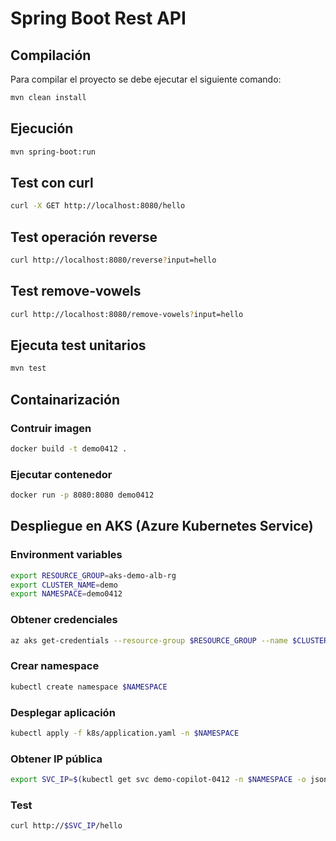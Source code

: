 # Spring Boot Rest API

## Compilación

Para compilar el proyecto se debe ejecutar el siguiente comando:

```bash
mvn clean install
```

## Ejecución

```bash	
mvn spring-boot:run
```

## Test con curl

```bash
curl -X GET http://localhost:8080/hello
```

## Test operación reverse

```bash
curl http://localhost:8080/reverse?input=hello
```

## Test remove-vowels

```bash
curl http://localhost:8080/remove-vowels?input=hello
```

## Ejecuta test unitarios

```bash
mvn test
```

## Containarización

### Contruir imagen

```bash
docker build -t demo0412 .
```

### Ejecutar contenedor

```bash
docker run -p 8080:8080 demo0412
```

## Despliegue en AKS (Azure Kubernetes Service)

### Environment variables

```bash
export RESOURCE_GROUP=aks-demo-alb-rg
export CLUSTER_NAME=demo
export NAMESPACE=demo0412
```

### Obtener credenciales

```bash
az aks get-credentials --resource-group $RESOURCE_GROUP --name $CLUSTER_NAME
```

### Crear namespace

```bash
kubectl create namespace $NAMESPACE
```

### Desplegar aplicación

```bash
kubectl apply -f k8s/application.yaml -n $NAMESPACE
```

### Obtener IP pública

```bash
export SVC_IP=$(kubectl get svc demo-copilot-0412 -n $NAMESPACE -o jsonpath='{.status.loadBalancer.ingress[0].ip}')
```

### Test

```bash
curl http://$SVC_IP/hello
```